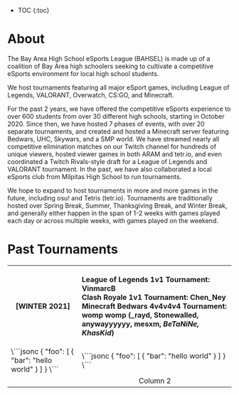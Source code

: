 * TOC
{:toc}

# About
The Bay Area High School eSports League (BAHSEL) is made up of a coalition of Bay Area high schoolers seeking to cultivate a competitive eSports environment for local high school students. 

We host tournaments featuring all major eSport games, including League of Legends, VALORANT, Overwatch, CS:GO, and Minecraft.

For the past 2 years, we have offered the competitive eSports experience to over 600 students from over 30 different high schools, starting in October 2020. Since then, we have hosted 7 phases of events, with over 20 separate tournaments, and created and hosted a Minecraft server featuring Bedwars, UHC, Skywars, and a SMP world. We have streamed nearly all competitive elimination matches on our Twitch channel for hundreds of unique viewers, hosted viewer games in both ARAM and tetr.io, and even coordinated a Twitch Rivals-style draft for a League of Legends and VALORANT tournament. In the past, we have also collaborated a local eSports club from Milpitas High School to run tournaments. 

We hope to expand to host tournaments in more and more games in the future, including osu! and Tetris (tetr.io). Tournaments are traditionally hosted over Spring Break, Summer, Thanksgiving Break, and Winter Break, and generally either happen in the span of 1-2 weeks with games played each day or across multiple weeks, with games played on the weekend.

# Past Tournaments
<table>
<tr>
<th align="center">
<img width="241" height="1">

[WINTER 2021]

</th>
<th align="left">
<img width="641" height="1">


<b>League of Legends 1v1 Tournament:</b> VinmarcB
<br>
<b>Clash Royale 1v1 Tournament:</b> Chen_Ney
<br>
<b>Minecraft Bedwars 4v4v4v4 Tournament:</b> womp womp (<b>_rayd</b>, Stonewalled, anywayyyyyy, mesxm, <i>BeTaNiNe, KhasKid</i>)


</th>
</tr>
<tr>
<td>
<!-- REMOVE THE BACKSLASHES -->
\```jsonc
{
  "foo": [
    {
      "bar": "hello world"
    }
  ]
}
\```
  
</td>
<td>
<!-- REMOVE THE BACKSLASHES -->
\```jsonc
{
  "foo": [
    {
      "bar": "hello world"
    }
  ]
}
\```
  
</td>
</tr>
<tr>
<td align="center">

</td>
<td align="center">
Column 2
</td>
</tr>
</table>